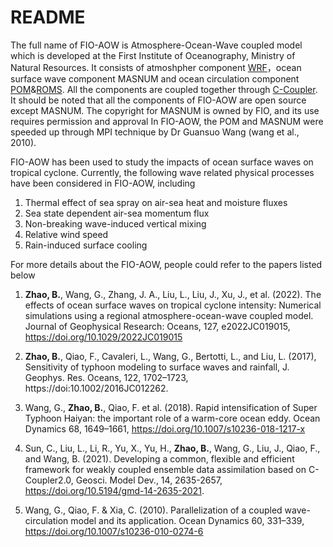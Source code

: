 # README
The full name of FIO-AOW is Atmosphere-Ocean-Wave coupled model which is developed at the First Institute of Oceanography, Ministry of Natural Resources. It consists of atmoshpher component [WRF](https://github.com/wrf-model/WRF)，ocean surface wave component MASNUM and ocean circulation component [POM](http://www.ccpo.odu.edu/POMWEB/)&[ROMS](https://github.com/kshedstrom/roms). All the components are coupled together through [C-Coupler](https://github.com/C-Coupler-Group/c-coupler-lib). It should be noted that all the components of FIO-AOW are open source except MASNUM.  The copyright for MASNUM is owned by FIO, and its use requires permission and approval In FIO-AOW, the POM and MASNUM were speeded up through MPI technique by Dr Guansuo Wang (wang et al., 2010).



FIO-AOW has been used to study the impacts of ocean surface waves on tropical cyclone. Currently, the following wave related physical processes have been considered in FIO-AOW, including
1. Thermal effect of sea spray on air-sea heat and moisture fluxes
2. Sea state dependent air-sea momentum flux
3. Non-breaking wave-induced vertical mixing
4. Relative wind speed
5. Rain-induced surface cooling


For more details about the FIO-AOW, people could refer to the papers listed below
1. **Zhao, B.**, Wang, G., Zhang, J. A., Liu, L., Liu, J., Xu, J., et al. (2022). The effects of ocean surface waves on tropical cyclone intensity: Numerical simulations using a regional atmosphere-ocean-wave coupled model. Journal of Geophysical Research: Oceans, 127, e2022JC019015, https://doi.org/10.1029/2022JC019015
   
2. **Zhao, B.**, Qiao, F., Cavaleri, L., Wang, G., Bertotti, L., and Liu, L. (2017), Sensitivity of typhoon modeling to surface waves and rainfall, J. Geophys. Res. Oceans, 122, 1702–1723, https://doi:10.1002/2016JC012262.
   
3. Wang, G., **Zhao, B.**, Qiao, F. et al. (2018). Rapid intensification of Super Typhoon Haiyan: the important role of a warm-core ocean eddy. Ocean Dynamics 68, 1649–1661, https://doi.org/10.1007/s10236-018-1217-x
   
4.	Sun, C., Liu, L., Li, R., Yu, X., Yu, H., **Zhao, B.**, Wang, G., Liu, J., Qiao, F., and Wang, B. (2021). Developing a common, flexible and efficient framework for weakly coupled ensemble data assimilation based on C-Coupler2.0, Geosci. Model Dev., 14, 2635-2657, https://doi.org/10.5194/gmd-14-2635-2021.
   
5.	Wang, G., Qiao, F. & Xia, C. (2010). Parallelization of a coupled wave-circulation model and its application. Ocean Dynamics 60, 331–339, https://doi.org/10.1007/s10236-010-0274-6
